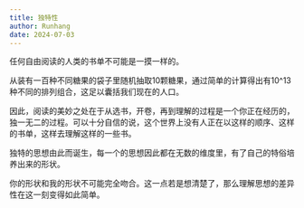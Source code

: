 ```yaml
---
title: 独特性
author: Runhang
date: 2024-07-03
---
```


任何自由阅读的人类的书单不可能是一摸一样的。

从装有一百种不同糖果的袋子里随机抽取10颗糖果，通过简单的计算得出有10^13种不同的排列组合，这足以囊括我们现在的人口。

因此，阅读的美妙之处在于从选书，开卷，再到理解的过程是一个你正在经历的，独一无二的过程。可以十分自信的说，这个世界上没有人正在以这样的顺序、这样的书单，这样去理解这样的一些书。

独特的思想由此而诞生，每一个的思想因此都在无数的维度里，有了自己的特俗培养出来的形状。

你的形状和我的形状不可能完全吻合。这一点若是想清楚了，那么理解思想的差异性在这一刻变得如此简单。
